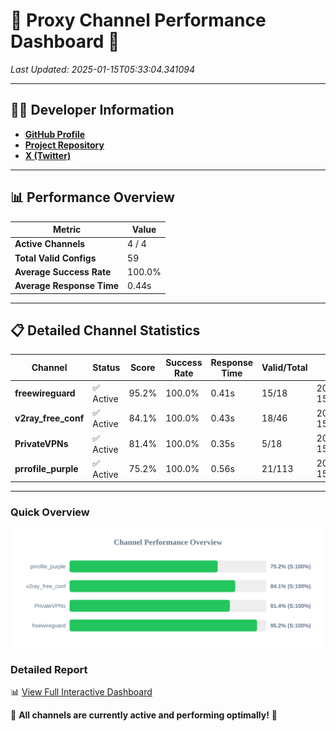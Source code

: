 # 🌟 Proxy Channel Performance Dashboard 🌟

_Last Updated: 2025-01-15T05:33:04.341094_

---

## 👩‍💻 Developer Information

- **[GitHub Profile](https://github.com/4n0nymou3)**  
- **[Project Repository](https://github.com/4n0nymou3/multi-proxy-config-fetcher)**  
- **[X (Twitter)](https://x.com/4n0nymou3)**  

---

## 📊 Performance Overview

| Metric                | Value       |
|-----------------------|-------------|
| **Active Channels**   | 4 / 4       |
| **Total Valid Configs** | 59          |
| **Average Success Rate** | 100.0%      |
| **Average Response Time** | 0.44s       |

---

## 📋 Detailed Channel Statistics

| Channel          | Status     | Score  | Success Rate | Response Time | Valid/Total | Last Success               |
|------------------|------------|--------|--------------|---------------|-------------|----------------------------|
| **freewireguard**  | ✅ Active  | 95.2%  | 100.0% | 0.41s         | 15/18       | 2025-01-15T05:33:04.339599 |
| **v2ray_free_conf**  | ✅ Active  | 84.1%  | 100.0% | 0.43s         | 18/46       | 2025-01-15T05:33:03.520614 |
| **PrivateVPNs**  | ✅ Active  | 81.4%  | 100.0% | 0.35s         | 5/18       | 2025-01-15T05:33:03.906594 |
| **prrofile_purple**  | ✅ Active  | 75.2%  | 100.0% | 0.56s         | 21/113       | 2025-01-15T05:33:02.994365 |

---

### Quick Overview
<div align="center">
  <a href="https://raw.githubusercontent.com/nullluser/NullRepo/refs/heads/main/assets/channel_stats_chart.svg">
    <img src="https://raw.githubusercontent.com/nullluser/NullRepo/refs/heads/main/assets/channel_stats_chart.svg" alt="Source Performance Statistics" width="800">
  </a>
</div>

### Detailed Report
📊 [View Full Interactive Dashboard](https://htmlpreview.github.io/?https://github.com/nullluser/NullRepo/blob/main/assets/performance_report.html)

🎉 **All channels are currently active and performing optimally!** 🎉
